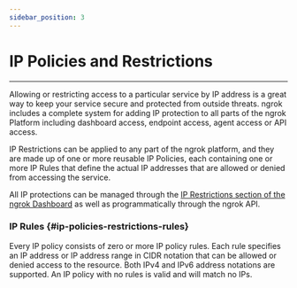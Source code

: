 ```yaml
---
sidebar_position: 3
---
```


# IP Policies and Restrictions
--------------

Allowing or restricting access to a particular service by IP address is a great way to keep your service secure and protected from outside threats. ngrok includes a complete system for adding IP protection to all parts of the ngrok Platform including dashboard access, endpoint access, agent access or API access.

IP Restrictions can be applied to any part of the ngrok platform, and they are made up of one or more reusable IP Policies, each containing one or more IP Rules that define the actual IP addresses that are allowed or denied from accessing the service.

All IP protections can be managed through the [IP Restrictions section of the ngrok Dashboard](https://dashboard.ngrok.com/security/ip-restrictions) as well as programmatically through the ngrok API.

### IP Rules {#ip-policies-restrictions-rules}

Every IP policy consists of zero or more IP policy rules. Each rule specifies an IP address or IP address range in CIDR notation that can be allowed or denied access to the resource. Both IPv4 and IPv6 address notations are supported. An IP policy with no rules is valid and will match no IPs.
